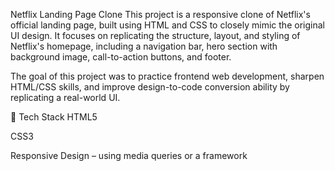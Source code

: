 Netflix Landing Page Clone
This project is a responsive clone of Netflix's official landing page, built using HTML and CSS to closely mimic the original UI design. It focuses on replicating the structure, layout, and styling of Netflix's homepage, including a navigation bar, hero section with background image, call-to-action buttons, and footer.

The goal of this project was to practice frontend web development, sharpen HTML/CSS skills, and improve design-to-code conversion ability by replicating a real-world UI.

🔧 Tech Stack
HTML5

CSS3



Responsive Design – using media queries or a framework
